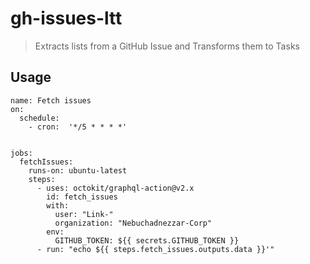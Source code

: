# gh-issues-ltt
> Extracts lists from a GitHub Issue and Transforms them to Tasks

## Usage

```
name: Fetch issues
on:
  schedule:
    - cron:  '*/5 * * * *'


jobs:
  fetchIssues:
    runs-on: ubuntu-latest
    steps:
      - uses: octokit/graphql-action@v2.x
        id: fetch_issues
        with:
          user: "Link-"
          organization: "Nebuchadnezzar-Corp"
        env:
          GITHUB_TOKEN: ${{ secrets.GITHUB_TOKEN }}
      - run: "echo ${{ steps.fetch_issues.outputs.data }}'"
```